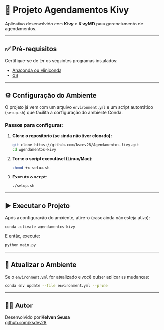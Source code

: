 # 📅 Projeto Agendamentos Kivy

Aplicativo desenvolvido com **Kivy** e **KivyMD** para gerenciamento de agendamentos.

---

## ✅ Pré-requisitos

Certifique-se de ter os seguintes programas instalados:

- [Anaconda ou Miniconda](https://www.anaconda.com/)
- [Git](https://git-scm.com/)

---

## ⚙️ Configuração do Ambiente

O projeto já vem com um arquivo `environment.yml` e um script automático (`setup.sh`) que facilita a configuração do ambiente Conda.

### Passos para configurar:

1. **Clone o repositório (se ainda não tiver clonado):**

   ```bash
   git clone https://github.com/ksdev28/Agendamentos-kivy.git
   cd Agendamentos-kivy
   ```

2. **Torne o script executável (Linux/Mac):**

   ```bash
   chmod +x setup.sh
   ```

3. **Execute o script:**

   ```bash
   ./setup.sh
   ```

---

## ▶️ Executar o Projeto

Após a configuração do ambiente, ative-o (caso ainda não esteja ativo):

```bash
conda activate agendamentos-kivy
```

E então, execute:

```bash
python main.py
```

---

## 🔄 Atualizar o Ambiente

Se o `environment.yml` for atualizado e você quiser aplicar as mudanças:

```bash
conda env update --file environment.yml --prune
```

---

## 👨‍💻 Autor

Desenvolvido por **Kelven Sousa**  
[github.com/ksdev28](https://github.com/ksdev28)
